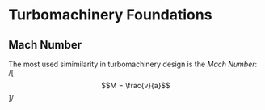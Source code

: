 # Turbomachinery Foundations
## Mach Number
The most used simimilarity in turbomachinery design is the *Mach Number*:
/[$$M = \frac{v}{a}$$]/

